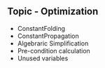 <h2>Topic - Optimization</h2>
  <ul>
    <li>ConstantFolding</li>
    <li>ConstantPropagation</li>
    <li>Algebraric Simplification</li>
    <li>Pre-condition calculation</li>
    <li>Unused variables</li>
  </ul>

